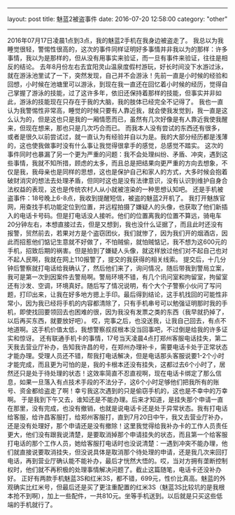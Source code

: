 ___
layout: post
title: 魅蓝2被盗事件
date: 2016-07-20 12:58:00
category: "other"
___

2016年07月17日凌晨1点到3点，我的魅蓝2手机在我身边被盗走了。
我总以为我睡觉很轻，警惕性很高的，这次的事件同样证明好多事情并非我以为的那样：许多事情，我以为是那样的，但从没有用事实来验证，而一旦有事件来验证，往往是相反的结论。
	去年8月份左右去宜阳灵山温泉度假村游玩，好长时间没下水游过泳，就在游泳池里试了一下，突然发现，自己并不会游泳！先前一直是小时候的经验和回想，小时候在池塘里可以游泳，到现在我一直还在回忆着小时候的经历，觉得自己掌握了游泳的技能，过了这许多年，依旧还保持着那样的技能，但事实并非如此，游泳的技能现在只存在于我的大脑，我的肢体已经完全不记得了。
		我也一直认为我警惕性非常高，睡觉的时候只要有人靠近我，就会使我发觉到，我一直是这么认为的，但是这也只是我的一厢情愿而已，虽然有几次好像是有人靠近我使我醒来，但现在想来，那也只是几次巧合而已。
			而我本人没有尝试的东西还有很多，或者是很久以前尝试过，就一直认为有经验并自以为是。我的大部分经历都是浅薄的，这也使我做事时没有什么事让我觉得很拿手的感觉，总感觉不踏实。
				这次的事件同时也暴漏了另一个更为严重的问题：我不会处理纠纷、矛盾、冲突，遇到这些事情，我就不知所措，顾虑的太多，而且总是把结果向更严重的方向去想象，不仅是我，我母亲也是同样的思想，这也是保护自己和家人的方式，大多时候会抱着破财消灾的想法去处理矛盾，但同时这也是没有法律意识，没有认识到维护自身合法权益的表现，这也是传统农村人从小就被渲染的一种思想认知吧。
					还是手机被盗事件：18号晚上6-8点，我收到提醒短信，被盗的魅蓝2开机了。
						我打开魅族官网，用查找手机功能定位到位置，并远程拍摄了嫌疑人的头像，也获取了他们新插入的电话卡号码。但是打电话没人接听。他们的位置离我的位置不算远，骑电车20分钟左右，本想直接过去，但是又想到，我也没什么证据了，而且此时还没有报警，贸然前去，若果对方是个盗窃团伙，我们就惨了，因为我们开的烟酒店，因此而招惹他们惦记生意就不好做了，不怕贼偷，就怕贼惦记，我不想为这600元的手机，招致后期的祸害。但是拍到了嫌疑人头像，就这样放过他们对不起自己也对不起人民啊，我就在网上110报警了，提交的我获得的相关线索。
							提交后，十几分钟后警察就打电话给我确认了，然后他们来了，询问情况，随后带我到警局立案，我可是第一次到因案件去警局啊。警局环境不错，有几个讯问室和拘留室，拘留室还有沙发、空调，环境真好。随后写了情况说明，有个大个子警察小伙问了写问题，打印出来，让我在好多地方摁上手印。最后得到结论，这手机找回的可能性非常小，因为我已经将手机的内容都清除了，只有手机串号可以勉强证明那时我的手机，即使找回要领回去也困难的很，因为我没有发票之类的东西（我早就扔掉了，以后再买东西，就要放好吧）。
								哎，完事之后，也没送我，让我自己回去，有点不地道啊。这手机价值太低，我想警察叔叔根本没当回事吧，不过倒是给我的许多证实和惊讶。
									还有联通手机卡的事情，17号当天凌晨4点打郑州客服电话挂失，第二天我去营业厅补办，告知我许昌的号，在郑州办理补卡，需要电话卡处于正常状态才能办理。受理人员还不错，帮我打电话解决，但是电话那头客服说要1-2个小时才能完成，而且更为可怕的是，我的卡根本还没有挂失，这都过去6个小时了，居然还只是处于待处理的状态！这效率简直不忍直视啊，现在电话卡绑定了那么信息，如果一旦落入有点技术手段的不法分子，这6个小时足够他们把我所有的账号、资金都给盗走了啊！幸亏我这次遇到的只是偷窃手机的，这也是不幸中的万幸啊。
									于是我到下午又去，谁知还是不能办理。后来才知道，是挂失那个申请一直在那里，没有完成，也没有撤销，也就是说电话卡还是处于异常状态。我有打电话给客服，给许昌客服打，给郑州客服打，直到7月20日中午，我又去营业厅补办，还是没有处理好，那个申请还是没有撤除！这里我觉得给我补办卡的工作人员责任更大，他们没有跟我说清楚，是要取消掉那个申请挂失的状态，而且第一个给客服打电话的那个工作人员，她给客服打电话时也没说清楚：一遇到冲突不能办理，他们就直接说要取消挂失，但没说具体是取消那个待处理的申请，还是我几次来回打电话，再到营业厅确认能不能补办，最后才恍然大悟的。哎，当对方拥有垄断控制权时，他们就不再积极的处理事情解决问题了。截止这篇随笔，电话卡还没补办好。
									正好有两款手机魅蓝3S和红米3S，都不错，699元，性价比真高。魅蓝的外观确实比红米号，但最后还是买了更注重配置的红米3S（魅蓝3S比较坑的是我根本抢不到啊），加上一些配件，一共810元。坐等手机送到。以后就是只买这些低端的手机就行了。


